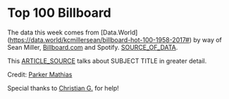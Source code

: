 # Top 100 Billboard

The data this week comes from [Data.World] (https://data.world/kcmillersean/billboard-hot-100-1958-2017#) by way of Sean Miller, [Billboard.com](http://billboard.com/) and Spotify. [SOURCE_OF_DATA](URL_TO_DATA). 

This [ARTICLE_SOURCE](https://www.billboard.com/articles/business/chart-beat/9335811/drake-breaks-record-most-hot-100-entries) talks about SUBJECT TITLE in greater detail.

Credit: [Parker Mathias](https://twitter.com/ParkerKMathias)

Special thanks to [Christian G.](https://twittercom/c_gebhard) for help!

